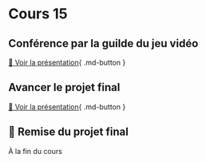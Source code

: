 # Cours 15

## Conférence par la guilde du jeu vidéo
[📁 Voir la présentation](lien){ .md-button }  

## Avancer le projet final
[📁 Voir la présentation](https://cmontmorency365-my.sharepoint.com/:b:/g/personal/lora_boisvert_cmontmorency_qc_ca/EbORw7nH2j9Epj5s-m1xY58BtO5SrE7HiO0TXAMxanut8g?e=YAEyth){ .md-button }  

## 🚨 Remise du projet final
À la fin du cours
